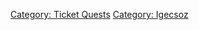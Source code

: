 [Category: Ticket Quests](Category:_Ticket_Quests "wikilink") [Category:
Igecsoz](Category:_Igecsoz "wikilink")
